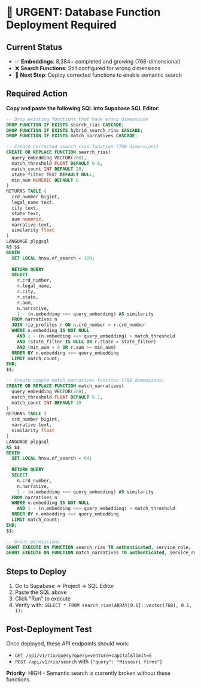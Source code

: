 # 🚨 URGENT: Database Function Deployment Required

## Current Status
- ✅ **Embeddings**: 8,384+ completed and growing (768-dimensional)  
- ❌ **Search Functions**: Still configured for wrong dimensions
- 🎯 **Next Step**: Deploy corrected functions to enable semantic search

## Required Action
**Copy and paste the following SQL into Supabase SQL Editor:**

```sql
-- Drop existing functions that have wrong dimensions
DROP FUNCTION IF EXISTS search_rias CASCADE;
DROP FUNCTION IF EXISTS hybrid_search_rias CASCADE;
DROP FUNCTION IF EXISTS match_narratives CASCADE;

-- Create corrected search_rias function (768 dimensions)
CREATE OR REPLACE FUNCTION search_rias(
  query_embedding VECTOR(768),
  match_threshold FLOAT DEFAULT 0.6,
  match_count INT DEFAULT 20,
  state_filter TEXT DEFAULT NULL,
  min_aum NUMERIC DEFAULT 0
)
RETURNS TABLE (
  crd_number bigint,
  legal_name text,
  city text,
  state text,
  aum numeric,
  narrative text,
  similarity float
)
LANGUAGE plpgsql
AS $$
BEGIN
  SET LOCAL hnsw.ef_search = 100;
  
  RETURN QUERY
  SELECT
    r.crd_number,
    r.legal_name,
    r.city,
    r.state,
    r.aum,
    n.narrative,
    1 - (n.embedding <=> query_embedding) AS similarity
  FROM narratives n
  JOIN ria_profiles r ON n.crd_number = r.crd_number
  WHERE n.embedding IS NOT NULL
    AND 1 - (n.embedding <=> query_embedding) > match_threshold
    AND (state_filter IS NULL OR r.state = state_filter)
    AND (min_aum = 0 OR r.aum >= min_aum)
  ORDER BY n.embedding <=> query_embedding
  LIMIT match_count;
END;
$$;

-- Create simple match_narratives function (768 dimensions)
CREATE OR REPLACE FUNCTION match_narratives(
  query_embedding VECTOR(768),
  match_threshold FLOAT DEFAULT 0.7,
  match_count INT DEFAULT 10
)
RETURNS TABLE (
  crd_number bigint,
  narrative text,
  similarity float
)
LANGUAGE plpgsql
AS $$
BEGIN
  SET LOCAL hnsw.ef_search = 64;
  
  RETURN QUERY
  SELECT 
    n.crd_number,
    n.narrative,
    1 - (n.embedding <=> query_embedding) AS similarity
  FROM narratives n
  WHERE n.embedding IS NOT NULL
    AND 1 - (n.embedding <=> query_embedding) > match_threshold
  ORDER BY n.embedding <=> query_embedding
  LIMIT match_count;
END;
$$;

-- Grant permissions
GRANT EXECUTE ON FUNCTION search_rias TO authenticated, service_role;
GRANT EXECUTE ON FUNCTION match_narratives TO authenticated, service_role;
```

## Steps to Deploy
1. Go to Supabase → Project → SQL Editor
2. Paste the SQL above
3. Click "Run" to execute
4. Verify with: `SELECT * FROM search_rias(ARRAY[0.1]::vector(768), 0.1, 1);`

## Post-Deployment Test
Once deployed, these API endpoints should work:
- `GET /api/v1/ria/query?query=venture+capital&limit=5`
- `POST /api/v1/ria/search` with `{"query": "Missouri firms"}`

**Priority**: HIGH - Semantic search is currently broken without these functions.
